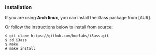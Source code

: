 
### installation

If you are using **Arch linux**, you can install
the i3ass package from [AUR].

Or follow the instructions below to install from source:  

``` text
$ git clone https://github.com/budlabs/i3ass.git
$ cd i3ass
$ make
# make install
```
